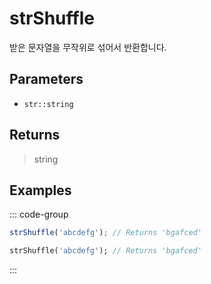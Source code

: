 # strShuffle <Lang dart js />

받은 문자열을 무작위로 섞어서 반환합니다.

## Parameters

- `str::string`

## Returns

> string

## Examples

::: code-group

```javascript [JavaScript]
strShuffle('abcdefg'); // Returns 'bgafced'
```

```dart [Dart]
strShuffle('abcdefg'); // Returns 'bgafced'
```

:::
